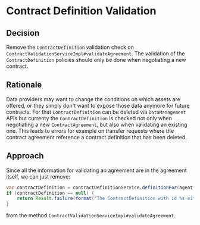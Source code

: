 
# Contract Definition Validation

## Decision

Remove the `ContractDefinition` validation check on `ContractValidationServiceImpl#validateAgreement`. The validation of the `ContractDefinition` policies
should only be done when negotiating a new contract.

## Rationale

Data providers may want to change the conditions on which assets are offered, or they simply don't want to expose those data anymore for future contracts. 
For that `ContractDefinition` can be deleted via `DataManagement` APIs but currenty the `ContractDefinition` is checked not only when negotiating a new `ContractAgreement`, but also when validating an existing one. 
This leads to errors for example on transfer requests where the contract agreement reference a contract definition that has been deleted.

## Approach

Since all the information for validating an agreement are in the agreement itself, we can just remove:

```java
var contractDefinition = contractDefinitionService.definitionFor(agent, contractId.definitionPart());
if (contractDefinition == null) {
    return Result.failure(format("The ContractDefinition with id %s either does not exist or the access to it is not granted.", agreement.getId()));
}
```

from the method `ContractValidationServiceImpl#validateAgreement`.
